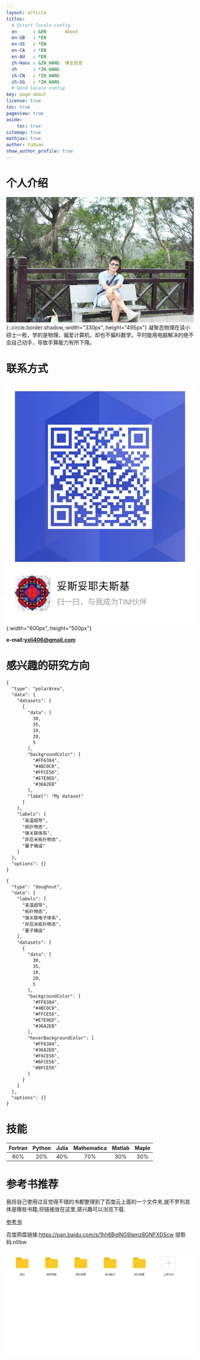 ```yaml
---
layout: article
titles:
  # @start locale config
  en      : &EN       About
  en-GB   : *EN
  en-US   : *EN
  en-CA   : *EN
  en-AU   : *EN
  zh-Hans : &ZH_HANS  博主信息
  zh      : *ZH_HANS
  zh-CN   : *ZH_HANS
  zh-SG   : *ZH_HANS
  # @end locale config
key: page-about
license: true
toc: true
pageview: true
aside:
    toc: true
sitemap: true
mathjax: true
author: YuXuan
show_author_profile: true
---
```


# 个人介绍
![Image](/assets/images/20180419/huizhou6.png){:.circle.border.shadow,:width="330px",:height="495px"}
凝聚态物理在读小硕士一枚，学的是物理，偏爱计算机，却也不偏科数学。平时能用电脑解决的绝不会自己动手，导致手算能力有所下降。
# 联系方式
![png](/assets/images/QQ.jpg){:width="600px",:height="500px"}

**e-mail:yxli406@gmail.com**

# 感兴趣的研究方向
```chart
{
  "type": "polarArea",
  "data": {
    "datasets": [
      {
        "data": [
          30,
          35,
          10,
          20,
          5
        ],
        "backgroundColor": [
          "#FF6384",
          "#4BC0C0",
          "#FFCE56",
          "#E7E9ED",
          "#36A2EB"
        ],
        "label": "My dataset"
      }
    ],
    "labels": [
      "高温超导",
      "拓扑物态",
      "强关联体系",
      "非厄米拓扑物态",
      "量子输运"
    ]
  },
  "options": {}
}
```

```chart
{
  "type": "doughnut",
  "data": {
    "labels": [
      "高温超导",
      "拓扑物态",
      "强关联电子体系",
      "非厄米拓扑物态",
      "量子输运"
    ],
    "datasets": [
      {
        "data": [
          30,
          35,
          10,
          20,
          5
        ],
        "backgroundColor": [
          "#FF6384",
          "#4BC0C0",
          "#FFCE56",
          "#E7E9ED",
          "#36A2EB"
        ],
        "hoverBackgroundColor": [
          "#FF6384",
          "#36A2EB",
          "#F6CE56",
          "#6FCE56",
          "#8FCE56"
        ]
      }
    ]
  },
  "options": {}
}
```

# 技能

| Fortran | Python | Julia |Mathematica | Matlab | Maple |
| :-----:|:----: | :----: |:----: |:----: |:----: |
| 60% | 20% | 40%| 70% | 30% | 30% |
  
# 参考书推荐
我将自己使用过且觉得不错的书都整理到了百度云上面的一个文件夹,就不罗列具体是哪些书籍,将链接放在这里,感兴趣可以浏览下载.

[参考书](https://pan.baidu.com/s/1hh6BglNG9lamz8GNFXDScw)

百度网盘链接:https://pan.baidu.com/s/1hh6BglNG9lamz8GNFXDScw
提取码:n0bw

![png](/assets/images/ref.png)